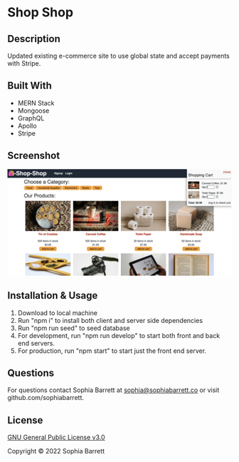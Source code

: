 # Shop Shop

## Description
Updated existing e-commerce site to use global state and accept payments with Stripe.

## Built With
- MERN Stack
- Mongoose
- GraphQL
- Apollo
- Stripe

## Screenshot
![screenshot](./screenshot.png)

## Installation & Usage
1. Download to local machine
2. Run "npm i" to install both client and server side dependencies
3. Run "npm run seed" to seed database
4. For development, run "npm run develop" to start both front and back end servers.
5. For production, run "npm start" to start just the front end server.

## Questions
For questions contact Sophia Barrett at sophia@sophiabarrett.co or visit github.com/sophiabarrett.

## License
[GNU General Public License v3.0](./LICENSE)

Copyright © 2022 Sophia Barrett

